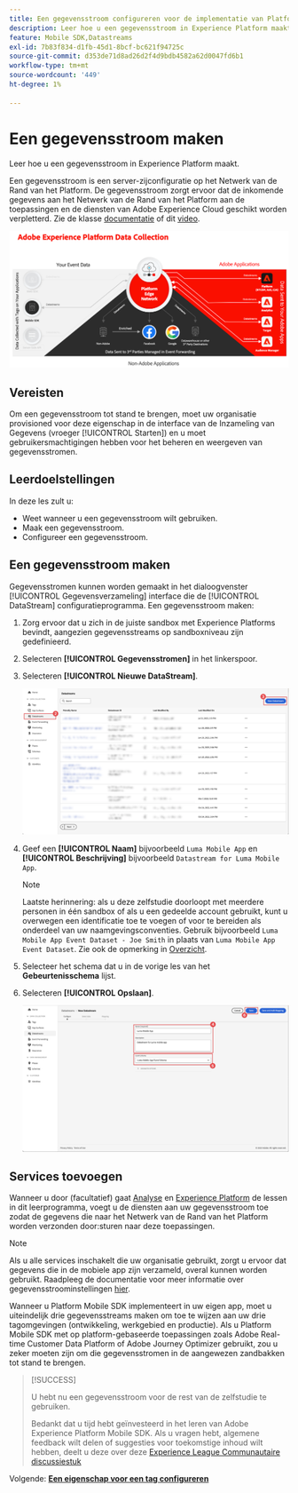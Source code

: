 ```yaml
---
title: Een gegevensstroom configureren voor de implementatie van Platform Mobile SDK
description: Leer hoe u een gegevensstroom in Experience Platform maakt.
feature: Mobile SDK,Datastreams
exl-id: 7b83f834-d1fb-45d1-8bcf-bc621f94725c
source-git-commit: d353de71d8ad26d2f4d9bdb4582a62d0047fd6b1
workflow-type: tm+mt
source-wordcount: '449'
ht-degree: 1%

---
```


# Een gegevensstroom maken

Leer hoe u een gegevensstroom in Experience Platform maakt.

Een gegevensstroom is een server-zijconfiguratie op het Netwerk van de Rand van het Platform. De gegevensstroom zorgt ervoor dat de inkomende gegevens aan het Netwerk van de Rand van het Platform aan de toepassingen en de diensten van Adobe Experience Cloud geschikt worden verpletterd. Zie de klasse [documentatie](https://experienceleague.adobe.com/docs/experience-platform/datastreams/overview.html) of dit [video](https://experienceleague.adobe.com/docs/platform-learn/data-collection/edge-network/configure-datastreams.html).

![Architectuur](assets/architecture.png)

## Vereisten

Om een gegevensstroom tot stand te brengen, moet uw organisatie provisioned voor deze eigenschap in de interface van de Inzameling van Gegevens (vroeger [!UICONTROL Starten]) en u moet gebruikersmachtigingen hebben voor het beheren en weergeven van gegevensstromen.

## Leerdoelstellingen

In deze les zult u:

* Weet wanneer u een gegevensstroom wilt gebruiken.
* Maak een gegevensstroom.
* Configureer een gegevensstroom.

## Een gegevensstroom maken

Gegevensstromen kunnen worden gemaakt in het dialoogvenster [!UICONTROL Gegevensverzameling] interface die de [!UICONTROL DataStream] configuratieprogramma. Een gegevensstroom maken:

1. Zorg ervoor dat u zich in de juiste sandbox met Experience Platforms bevindt, aangezien gegevensstreams op sandboxniveau zijn gedefinieerd.
1. Selecteren **[!UICONTROL Gegevensstromen]** in het linkerspoor.
1. Selecteren **[!UICONTROL Nieuwe DataStream]**.

   ![datastreams home](assets/datastream-new.png)

1. Geef een **[!UICONTROL Naam]** bijvoorbeeld `Luma Mobile App` en **[!UICONTROL Beschrijving]** bijvoorbeeld `Datastream for Luma Mobile App`.

   >[!NOTE]
   >
   >Laatste herinnering: als u deze zelfstudie doorloopt met meerdere personen in één sandbox of als u een gedeelde account gebruikt, kunt u overwegen een identificatie toe te voegen of voor te bereiden als onderdeel van uw naamgevingsconventies. Gebruik bijvoorbeeld `Luma Mobile App Event Dataset - Joe Smith` in plaats van `Luma Mobile App Event Dataset`. Zie ook de opmerking in [Overzicht](overview.md).

1. Selecteer het schema dat u in de vorige les van het **Gebeurtenisschema** lijst.
1. Selecteren **[!UICONTROL Opslaan]**.

   ![nieuwe gegevensstromen](assets/datastream-name.png)


## Services toevoegen

Wanneer u door (facultatief) gaat [Analyse](analytics.md) en [Experience Platform](platform.md) de lessen in dit leerprogramma, voegt u de diensten aan uw gegevensstroom toe zodat de gegevens die naar het Netwerk van de Rand van het Platform worden verzonden door:sturen naar deze toepassingen.

<!--

### Adobe Analytics

1. Select **[!UICONTROL Add Service]**.

1. Add **[!UICONTROL Adobe Analytics]** from the [!UICONTROL Service] list, 

1. Enter the name of the report site that you want to use in **[!UICONTROL Report Suite ID]**.

1. Enable the service by switching **[!UICONTROL Enabled]** on.

1. Select **[!UICONTROL Save]**.

   ![Add Adobe Analytics as datastream service](assets/datastream-service-aa.png)


### Adobe Experience Platform

You might also want to enable the Adobe Experience Platform service. 

>[!IMPORTANT]
>
>You can only enable the Adobe Experience Platform service when having created an event dataset. If you don't already have an event dataset created, follow the instructions [here](platform.md).

1. Click ![Add](https://spectrum.adobe.com/static/icons/workflow_18/Smock_AddCircle_18_N.svg) **[!UICONTROL Add Service]** to add another service.

1. Select **[!UICONTROL Adobe Experience Platform]** from the [!UICONTROL Service] list.

1. Enable the service by switching **[!UICONTROL Enabled]** on.

1. Select the **[!UICONTROL Event Dataset]** that you created as part of the [Create a dataset](platform.md#create-a-dataset) instructions, for example **Luma Mobile App Event Dataset**

1. Select **[!UICONTROL Save]**.

   ![Add Adobe Experience Platform as a datastream service](assets/datastream-service-aep.png)
1. The final configuration should look something like this.
   
   ![datastream settings](assets/datastream-settings.png)

-->


>[!NOTE]
>
>Als u alle services inschakelt die uw organisatie gebruikt, zorgt u ervoor dat gegevens die in de mobiele app zijn verzameld, overal kunnen worden gebruikt. Raadpleeg de documentatie voor meer informatie over gegevensstroominstellingen [hier](https://experienceleague.adobe.com/docs/experience-platform/datastreams/overview.html).

Wanneer u Platform Mobile SDK implementeert in uw eigen app, moet u uiteindelijk drie gegevensstreams maken om toe te wijzen aan uw drie tagomgevingen (ontwikkeling, werkgebied en productie). Als u Platform Mobile SDK met op platform-gebaseerde toepassingen zoals Adobe Real-time Customer Data Platform of Adobe Journey Optimizer gebruikt, zou u zeker moeten zijn om die gegevensstromen in de aangewezen zandbakken tot stand te brengen.

>[!SUCCESS]
>
>U hebt nu een gegevensstroom voor de rest van de zelfstudie te gebruiken.
>
>Bedankt dat u tijd hebt geïnvesteerd in het leren van Adobe Experience Platform Mobile SDK. Als u vragen hebt, algemene feedback wilt delen of suggesties voor toekomstige inhoud wilt hebben, deelt u deze over deze [Experience League Communautaire discussiestuk](https://experienceleaguecommunities.adobe.com/t5/adobe-experience-platform-data/tutorial-discussion-implement-adobe-experience-cloud-in-mobile/td-p/443796)

Volgende: **[Een eigenschap voor een tag configureren](configure-tags.md)**
